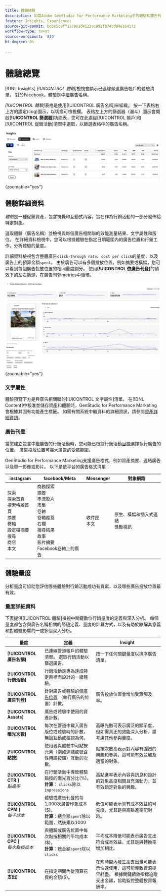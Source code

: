 ```yaml
---
title: 體驗總覽
description: 如需Adobe GenStudio for Performance Marketing中的體驗和廣告刊登績效，請參閱客戶參與度、預算和支出的概觀。
feature: Insights, Experiences
source-git-commit: bd3c5c9ff12c962d4123ac992fb74cd94e184172
workflow-type: tm+mt
source-wordcount: '810'
ht-degree: 0%

---
```


# 體驗總覽

[!DNL Insights] _[!UICONTROL 體驗]_&#x200B;檢視會顯示已連線頻道廣告帳戶的體驗清單。 對於Facebook，體驗是中繼廣告名稱。

_[!UICONTROL 體驗]_&#x200B;表格是使用[!UICONTROL 廣告名稱]來組織。 按一下表格右上方的設定(cog)圖示，以切換可檢視欄。 表格左上方的篩選器（漏斗）圖示會開啟&#x200B;**[!UICONTROL 篩選器]**&#x200B;功能表，您可在此處從[!UICONTROL 帳戶]和[!UICONTROL 促銷活動]清單中選取，以篩選表格中的廣告名稱。

![體驗篩選器和資料表](/help/assets/insights-experiences-filter.png){zoomable="yes"}

## 體驗詳細資料

_體驗_&#x200B;是一種促銷資產，包含視覺和互動式內容，旨在作為行銷活動的一部分發佈給特定對象。

選取體驗（廣告名稱）並檢視與每個廣告相關聯的效能測量結果、文字屬性和版位。 在詳細資料檢視中，您可以根據體驗在指定日期範圍內的廣告位置和行銷工作，分析體驗的量度。

詳細資料檢視包含整體廣告`click-through rate`、`cost per click`的量度，以及廣告上的預算金額`spent`。 由於廣告可以有多個投放位置，例如摘要或橫幅，您可以看到每個廣告投放位置的相同量度劃分。 使用&#x200B;**[!UICONTROL 依廣告刊登]**&#x200B;的績效下的左右箭頭，在廣告刊登metrics中循環。

![包含量度和廣告版位的廣告詳細資料](/help/assets/insights-experience-details.png){zoomable="yes"}

### 文字屬性

體驗預覽下方是與廣告相關聯的[!UICONTROL 文字屬性]清單。 在[!DNL Content]中核准並儲存資產和體驗時，GenStudio for Performance Marketing會根據其固有功能產生標籤。 如需有關系統中繼資料的詳細資訊，請參閱[資產詳細資訊](../content/asset-details.md#system-metadata)。

### 廣告刊登

當您建立包含中繼廣告的行銷活動時，您可能已根據行銷活動[目標](channels.md#objectives)選擇執行廣告的位置。 廣告投放位置可擴大廣告的受眾範圍。

GenStudio for Performance Marketing支援廣告格式，例如資產摘要、連結廣告以及單一影像或影片。 以下是依平台的廣告格式清單：

| instagram | facebook/Meta | Messenger | 對象網路 |
| ------------ | ---------------- | ------------ | ---------------- |
| 探索<br>探索首頁<br>探索格線首頁<br>摘要<br>卷軸<br>設定檔摘要<br>搜尋<br>商店<br>本文 | 商務探索<br>摘要<br>串流影片<br>市集<br>卷軸<br>卷軸覆蓋<br>右欄<br>搜尋結果<br>故事<br>影片摘要<br>Facebook卷軸上的廣告 | 收件匣<br>本文 | 原生、橫幅和插入式連結<br>獎勵視訊 |

## 體驗量度

分析量度可協助您評估哪些體驗對行銷活動成功有貢獻，以及哪些廣告投放位置最有效。

<!-- For example, -->

### 量度詳細資料

下表提供[!UICONTROL 體驗]檢視中關鍵數位行銷量度的定義與深入分析。 每個量度都包含與廣告名稱相關的簡短定義、量度的計算方式，以及有助於瞭解其意義和對體驗影響的一或多個深入分析。

| 量度 | 定義 | Insight |
| ---------------------- | ----------------------------- | -------------------------------- |
| **[!UICONTROL 廣告名稱]** | 已連線管道帳戶的體驗清單。 選取行銷活動以篩選廣告。 | 按一下任何關鍵量度以排序廣告清單。 |
| **[!UICONTROL 行銷活動]** | 行銷活動是專為達成特定目標而設計的一組體驗。 | |
| **[!UICONTROL 廣告刊登]** | 針對廣告或體驗的[個廣告位置](#ad-placements) （執行廣告的位置）計數。 | 廣告投放位置會增加受眾觸及率。 |
| **[!UICONTROL Assets]** | 廣告或體驗中使用的資產計數。 | |
| **[!UICONTROL 曝光次數]** | 每次在管道中載入廣告版位或體驗時的計數，無論互動或檢視為何。 | 高曝光數可表示廣泛的顯示度，但如需真正的效能深入分析，請考慮其他參與量度。 |
| **[!UICONTROL 點按]** | 使用者與體驗中可點按元素（例如連結或號召性用語按鈕）互動的次數。 | 點按次數高表示對內容有強烈的興趣和參與，這可能有效並觸及適當的對象。 |
| **[!UICONTROL CTR &#x200B;]**<br>_點進率_ | 在行銷活動中導致體驗點按的曝光百分比(%)。<br>**計算**： `clicks`除以`impressions` | 高點進率表示內容與訊息和設計的對象高度相關且充滿動力，並有效鎖定對象的興趣。 |
| **[!UICONTROL CPM &#x200B;]**<br>_每千成本_ | 體驗或廣告刊登的每1,000次廣告印象成本($)。<br>**計算**：總金額`spent`除以範圍，然後乘以1000 | 低值可能表示具有成本效益的可見度，尤其是與高點進率配對時。 |
| **[!UICONTROL CPC &#x200B;]**<br>_每次點按成本_ | 與體驗或廣告位置中每次點按相關的平均成本($)。<br>**計算**：總金額`spent`除以`clicks` | 平均成本降低可能表示廣告支出符合成本效益，尤其是與轉換率增加相比。 |
| **[!UICONTROL 支出]** | 在指定期間內從預算花費的金額($)。 | 在短時間內發生高支出量可能表示快速使用，這可能導致資源提早耗盡。 根據關鍵績效指標追蹤支出金額，協助監控整體投資報酬率。 |
